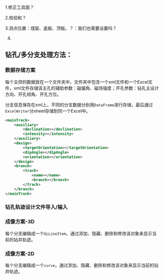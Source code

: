 1.修正工具面？

2.校验和？

3.测点位置：煤层、底板、顶板。？：我们也需要设置吗？

4.



## 钻孔/多分支处理方法：

### 数据存储方案

每个主控的数据放在一个文件夹中，文件夹中包含一个xml文件和一个Excel文件，xml文件存储该主孔的辅助参数：磁偏角、磁场强度；开孔参数：钻孔主设计方向、开孔倾角、开孔方位。

分支信息保存在xml上，不同的分支数据分别用`DataFrame`进行存储，最后通过`ExcelWriter`分sheet存储到同一个Excel中。

```xml
<mainTrack>
    <auxiliary>
        <declination></declination>
        <intensity></intensity>
    </auxiliary>
    <design>
        <targetOrientation></targetOrientation>
        <dipAngle></dipAngle>
        <orientation></orientation>
    </design>
    <branch>
        <track>
        	<name></name>
            <branch></branch>
        </track>
    </branch>
</mainTrack>
```



### 钻孔轨迹设计文件导入/输入



### 成像方案-3D

每个分支编辑成一个`GLLineItem`，通过添加、隐藏、删除和修改该对象来显示当前的钻井轨迹。

### 成像方案-2D

每个分支编辑成一个`curve`，通过添加、隐藏、删除和修改该对象来显示当前的钻井轨迹。